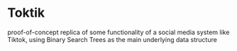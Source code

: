 # Toktik
proof-of-concept replica of some functionality of a social media system like Tiktok, using Binary Search Trees as the main underlying data structure
